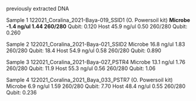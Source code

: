 previously extracted DNA 

Sample 1
	122021_Coralina_2021-Baya-019_SSID1 (O. Powersoil kit)
**Microbe
	-1.4 ng/ul
	1.44 260/280**
Qubit: 0.120 
Host
	45.9 ng/ul
	0.50 260/280
Qubit: 0.260
	  
Sample 2
	122021_Coralina_2021-Baya-021_SSID2
Microbe
	16.8 ng/ul
	1.83 260/280
	Qubit: 18.4
Host
	54.9 ng/ul
	0.58 260/280
Qubit: 0.890

Sample 3
	122021_Coralina_2021-Baya-027_PSTR4
Microbe
	13.1 ng/ul
	1.76 260/280
	Qubit: 11.9
Host
	55.3 ng/ul
	0.56 260/280
	Qubit: 1.06
	  
Sample 4
	122021_Coralina_2021_Baya_033_PSTR7 (O. Powersoil kit)
Microbe
	6.9 ng/ul
	1.59 260/280
	Qubit: 7.70
Host
	48.4 ng/ul
	0.55 260/280
Qubit: 0.236




